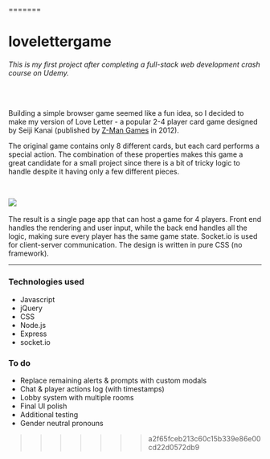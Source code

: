 =======
# lovelettergame

###### This is my first project after completing a full-stack web development crash course on Udemy. 
<br>

Building a simple browser game seemed like a fun idea, so I decided to make my version of Love Letter - a popular 2-4 player card game designed by Seiji Kanai (published by [Z-Man Games](https://www.zmangames.com/en/index/) in 2012). 

The original game contains only 8 different cards, but each card performs a special action. The combination of these properties makes this game a great candidate for a small project since there is a bit of tricky logic to handle despite it having only a few different pieces. 

<br>

![](LoveLetter.gif)
<br><br>
The result is a single page app that can host a game for 4 players. Front end handles the rendering and user input, while the back end handles all the logic, making sure every player has the same game state. 
Socket.io is used for client-server communication. The design is written in pure CSS (no framework). 
<br>
<hr>

### Technologies used

- Javascript
- jQuery
- CSS
- Node.js
- Express
- socket.io

### To do

- Replace remaining alerts & prompts with custom modals
- Chat & player actions log (with timestamps)
- Lobby system with multiple rooms
- Final UI polish
- Additional testing
- Gender neutral pronouns
>>>>>>> a2f65fceb213c60c15b339e86e00cd22d0572db9
